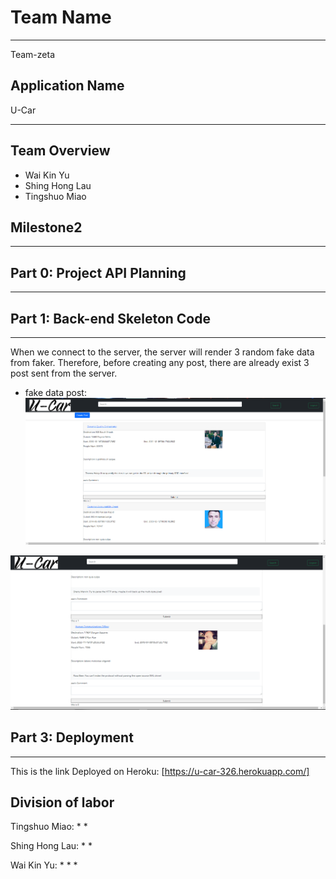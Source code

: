 # Team Name
___________________________________________________________________
Team-zeta
## Application Name
U-Car
___________________________________________________________________

## Team Overview
- Wai Kin Yu
- Shing Hong Lau
- Tingshuo Miao

## Milestone2
___________________________________________________________________



## Part 0: Project API Planning
___________________________________________________________________



## Part 1: Back-end Skeleton Code
___________________________________________________________________

When we connect to the server, the server will render 3 random fake data from faker. Therefore, before creating any post, there are already exist 3 post sent from the server.

- fake data post:
![alt text](https://github.com/hilshong2580/cs326-final-zeta/blob/main/docs/screenShot2/fakerData1.0.PNG)

![alt text](https://github.com/hilshong2580/cs326-final-zeta/blob/main/docs/screenShot2/fakerData1.2.PNG)




## Part 3: Deployment
___________________________________________________________________

This is the link Deployed on Heroku: [https://u-car-326.herokuapp.com/]

## Division of labor

Tingshuo Miao: 
* 
* 

Shing Hong Lau:
* 
* 

Wai Kin Yu:
* 
* 
* 




